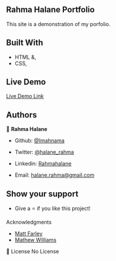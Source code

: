 ## Rahma Halane Portfolio
This site is a demonstration of my porfolio.

## Built With

- HTML &,
- CSS,

## Live Demo

[Live Demo Link](festive-pike-f1599f.netlify.app/)

## Authors
 👤 **Rahma Halane**

- Github: [@Imahnama](https://github.com/imahnama)
- Twitter: [@halane_rahma](https://twitter.com/halane_rahma)
- Linkedin: [Rahmahalane](https://linkedin.com/Rahmahalane)

- Email: halane.rahma@gmail.com
## Show your support

- Give a ⭐️ if you like this project!

Acknowledgments
- [Matt Farley](https://mattfarley.ca/)
- [Mathew Williams](http://findmatthew.com/)

📝 License
No License
